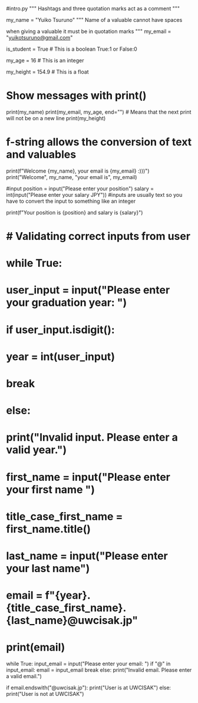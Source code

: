 #intro.py
"""
Hashtags and three quotation marks act as a comment
"""

my_name = "Yuiko Tsuruno"
"""
Name of a valuable cannot have spaces

when giving a valuable it must be in quotation marks
"""
my_email = "yuikotsuruno@gmail.com"

is_student = True # This is a boolean True:1 or False:0

my_age = 16 # This is an integer

my_height = 154.9 # This is a float

# Show messages with print()
print(my_name)
print(my_email, my_age, end="") # Means that the next print will not be on a new line
print(my_height)


# f-string allows the conversion of text and valuables
print(f"Welcome {my_name}, your email is {my_email} :)))")
print("Welcome", my_name, "your email is", my_email)

#input
position = input("Please enter your position")
salary = int(input("Please enter your salary JPY"))
#inputs are usually text so you have to convert the input to something like an integer

print(f"Your position is {position} and salary is {salary}")

# # Validating correct inputs from user
# while True:
#     user_input = input("Please enter your graduation year: ")
#     if user_input.isdigit():
#         year = int(user_input)
#         break
#     else:
#         print("Invalid input. Please enter a valid year.")
#
# first_name = input("Please enter your first name ")
# title_case_first_name = first_name.title()
#
# last_name = input("Please enter your last name")
#
# email = f"{year}.{title_case_first_name}.{last_name}@uwcisak.jp"
# print(email)

while True:
    input_email = input("Please enter your email: ")
    if "@" in input_email:
        email = input_email
        break
    else:
        print("Invalid email. Please enter a valid email.")

if email.endswith("@uwcisak.jp"):
    print("User is at UWCISAK")
else:
    print("User is not at UWCISAK")
